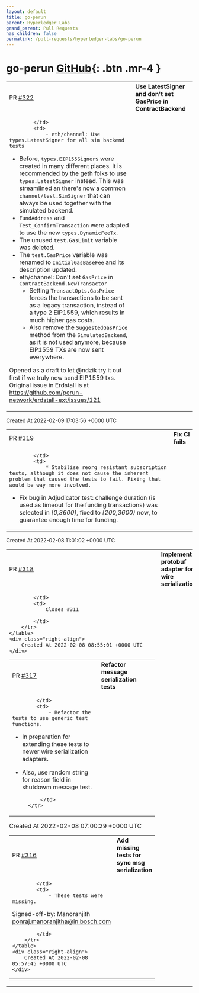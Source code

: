 ```yaml
---
layout: default
title: go-perun
parent: Hyperledger Labs
grand_parent: Pull Requests
has_children: false
permalink: /pull-requests/hyperledger-labs/go-perun
---
```


# go-perun <span class="fs-3 right-align">[GitHub](https://github.com/hyperledger-labs/go-perun){: .btn .mr-4 }</span>


<div>
    <table>
        <tr>
            <td>
                PR <a href="https://github.com/hyperledger-labs/go-perun/pull/322" class=".btn">#322</a>
            </td>
            <td>
                <b>
                    Use LatestSigner and don't set GasPrice in ContractBackend
                </b>
            </td>
        </tr>
        <tr>
            <td>
                
            </td>
            <td>
                - eth/channel: Use types.LatestSigner for all sim backend tests
  - Before, `types.EIP155Signer`s were created in many different places.
It is recommended by the geth folks to use `types.LatestSigner` instead.
This was streamlined an there's now a common `channel/test.SimSigner` that
can always be used together with the simulated backend.
  - `FundAddress` and `Test_ConfirmTransaction` were adapted to use the
new `types.DynamicFeeTx`.
  - The unused `test.GasLimit` variable was deleted.
  - The `test.GasPrice` variable was renamed to `InitialGasBaseFee` and its
description updated.
- eth/channel: Don't set `GasPrice` in `ContractBackend.NewTransactor`
  - Setting `TransactOpts.GasPrice` forces the transactions to be sent as a
legacy transaction, instead of a type 2 EIP1559, which results in much
higher gas costs.
  - Also remove the `SuggestedGasPrice` method from the `SimulatedBackend`, as
it is not used anymore, because EIP1559 TXs are now sent everywhere.

Opened as a draft to let @ndzik try it out first if we truly now send EIP1559 txs.
Original issue in Erdstall is at https://github.com/perun-network/erdstall-ext/issues/121
            </td>
        </tr>
    </table>
    <div class="right-align">
        Created At 2022-02-09 17:03:56 +0000 UTC
    </div>
</div>

<div>
    <table>
        <tr>
            <td>
                PR <a href="https://github.com/hyperledger-labs/go-perun/pull/319" class=".btn">#319</a>
            </td>
            <td>
                <b>
                    Fix CI fails
                </b>
            </td>
        </tr>
        <tr>
            <td>
                
            </td>
            <td>
                * Stabilise reorg resistant subscription tests, although it does not cause the inherent problem that caused the tests to fail. Fixing that would be way more involved.
* Fix bug in Adjudicator test: challenge duration (is used as timeout for the funding transactions) was selected in *[0,3600)*, fixed to *[200,3600)* now, to guarantee enough time for funding.
            </td>
        </tr>
    </table>
    <div class="right-align">
        Created At 2022-02-08 11:01:02 +0000 UTC
    </div>
</div>

<div>
    <table>
        <tr>
            <td>
                PR <a href="https://github.com/hyperledger-labs/go-perun/pull/318" class=".btn">#318</a>
            </td>
            <td>
                <b>
                    Implement protobuf adapter for wire serialization
                </b>
            </td>
        </tr>
        <tr>
            <td>
                
            </td>
            <td>
                Closes #311

            </td>
        </tr>
    </table>
    <div class="right-align">
        Created At 2022-02-08 08:55:01 +0000 UTC
    </div>
</div>

<div>
    <table>
        <tr>
            <td>
                PR <a href="https://github.com/hyperledger-labs/go-perun/pull/317" class=".btn">#317</a>
            </td>
            <td>
                <b>
                    Refactor message serialization tests
                </b>
            </td>
        </tr>
        <tr>
            <td>
                
            </td>
            <td>
                - Refactor the tests to use generic test functions.

- In preparation for extending these tests to newer wire serialization
  adapters.

- Also, use random string for reason field in shutdowm message test.

            </td>
        </tr>
    </table>
    <div class="right-align">
        Created At 2022-02-08 07:00:29 +0000 UTC
    </div>
</div>

<div>
    <table>
        <tr>
            <td>
                PR <a href="https://github.com/hyperledger-labs/go-perun/pull/316" class=".btn">#316</a>
            </td>
            <td>
                <b>
                    Add missing tests for sync msg serialization
                </b>
            </td>
        </tr>
        <tr>
            <td>
                
            </td>
            <td>
                - These tests were missing.

Signed-off-by: Manoranjith <ponraj.manoranjitha@in.bosch.com>

            </td>
        </tr>
    </table>
    <div class="right-align">
        Created At 2022-02-08 05:57:45 +0000 UTC
    </div>
</div>

